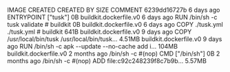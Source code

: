 IMAGE CREATED CREATED BY SIZE COMMENT
6239dd16727b 6 days ago ENTRYPOINT ["tusk"] 0B buildkit.dockerfile.v0
<missing> 6 days ago RUN /bin/sh -c tusk validate # buildkit 0B buildkit.dockerfile.v0
<missing> 6 days ago COPY ./tusk.yml ./tusk.yml # buildkit 641B buildkit.dockerfile.v0
<missing> 9 days ago COPY /usr/local/bin/tusk /usr/local/bin/tusk… 4.51MB buildkit.dockerfile.v0
<missing> 9 days ago RUN /bin/sh -c apk --update --no-cache add i… 104MB buildkit.dockerfile.v0
<missing> 2 months ago /bin/sh -c #(nop) CMD ["/bin/sh"] 0B
<missing> 2 months ago /bin/sh -c #(nop) ADD file:c92c248239f8c7b9b… 5.57MB
